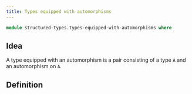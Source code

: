 ```yaml
---
title: Types equipped with automorphisms
---
```


```agda
module structured-types.types-equipped-with-automorphisms where
```

## Idea

A type equipped with an automorphism is a pair consisting of a type `A` and an automorphism on `A`.

## Definition
